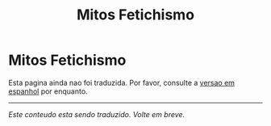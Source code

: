 ﻿---
title: Mitos Fetichismo
---

<!-- TODO: translation missing -->

# Mitos Fetichismo

Esta pagina ainda nao foi traduzida. Por favor, consulte a [versao em espanhol](/es/mitos-fetichismo) por enquanto.

---

*Este conteudo esta sendo traduzido. Volte em breve.*

